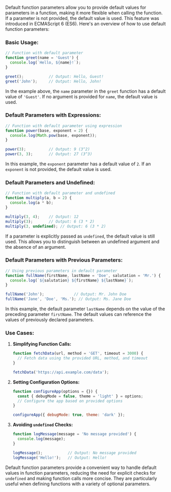 Default function parameters allow you to provide default values for parameters in a function, making it more flexible when calling the function. If a parameter is not provided, the default value is used. This feature was introduced in ECMAScript 6 (ES6). Here's an overview of how to use default function parameters:

### Basic Usage:

```javascript
// Function with default parameter
function greet(name = 'Guest') {
  console.log(`Hello, ${name}!`);
}

greet();           // Output: Hello, Guest!
greet('John');     // Output: Hello, John!
```

In the example above, the `name` parameter in the `greet` function has a default value of `'Guest'`. If no argument is provided for `name`, the default value is used.

### Default Parameters with Expressions:

```javascript
// Function with default parameter using expression
function power(base, exponent = 2) {
  console.log(Math.pow(base, exponent));
}

power(3);          // Output: 9 (3^2)
power(3, 3);       // Output: 27 (3^3)
```

In this example, the `exponent` parameter has a default value of `2`. If an `exponent` is not provided, the default value is used.

### Default Parameters and Undefined:

```javascript
// Function with default parameter and undefined
function multiply(a, b = 2) {
  console.log(a * b);
}

multiply(3, 4);    // Output: 12
multiply(3);       // Output: 6 (3 * 2)
multiply(3, undefined); // Output: 6 (3 * 2)
```

If a parameter is explicitly passed as `undefined`, the default value is still used. This allows you to distinguish between an undefined argument and the absence of an argument.

### Default Parameters with Previous Parameters:

```javascript
// Using previous parameters in default parameter
function fullName(firstName, lastName = 'Doe', salutation = 'Mr.') {
  console.log(`${salutation} ${firstName} ${lastName}`);
}

fullName('John');             // Output: Mr. John Doe
fullName('Jane', 'Doe', 'Ms.'); // Output: Ms. Jane Doe
```

In this example, the default parameter `lastName` depends on the value of the preceding parameter `firstName`. The default values can reference the values of previously declared parameters.

### Use Cases:

1. **Simplifying Function Calls:**
   ```javascript
   function fetchData(url, method = 'GET', timeout = 3000) {
     // Fetch data using the provided URL, method, and timeout
   }

   fetchData('https://api.example.com/data');
   ```

2. **Setting Configuration Options:**
   ```javascript
   function configureApp(options = {}) {
     const { debugMode = false, theme = 'light' } = options;
     // Configure the app based on provided options
   }

   configureApp({ debugMode: true, theme: 'dark' });
   ```

3. **Avoiding `undefined` Checks:**
   ```javascript
   function logMessage(message = 'No message provided') {
     console.log(message);
   }

   logMessage();           // Output: No message provided
   logMessage('Hello!');   // Output: Hello!
   ```

Default function parameters provide a convenient way to handle default values in function parameters, reducing the need for explicit checks for `undefined` and making function calls more concise. They are particularly useful when defining functions with a variety of optional parameters.